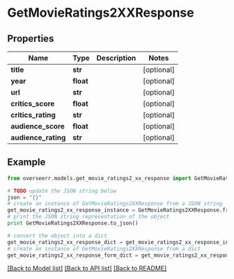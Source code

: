 # GetMovieRatings2XXResponse


## Properties

Name | Type | Description | Notes
------------ | ------------- | ------------- | -------------
**title** | **str** |  | [optional] 
**year** | **float** |  | [optional] 
**url** | **str** |  | [optional] 
**critics_score** | **float** |  | [optional] 
**critics_rating** | **str** |  | [optional] 
**audience_score** | **float** |  | [optional] 
**audience_rating** | **str** |  | [optional] 

## Example

```python
from overseerr.models.get_movie_ratings2_xx_response import GetMovieRatings2XXResponse

# TODO update the JSON string below
json = "{}"
# create an instance of GetMovieRatings2XXResponse from a JSON string
get_movie_ratings2_xx_response_instance = GetMovieRatings2XXResponse.from_json(json)
# print the JSON string representation of the object
print GetMovieRatings2XXResponse.to_json()

# convert the object into a dict
get_movie_ratings2_xx_response_dict = get_movie_ratings2_xx_response_instance.to_dict()
# create an instance of GetMovieRatings2XXResponse from a dict
get_movie_ratings2_xx_response_form_dict = get_movie_ratings2_xx_response.from_dict(get_movie_ratings2_xx_response_dict)
```
[[Back to Model list]](../README.md#documentation-for-models) [[Back to API list]](../README.md#documentation-for-api-endpoints) [[Back to README]](../README.md)


